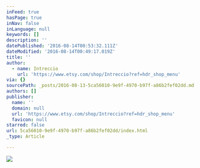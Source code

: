 ```yaml
---
inFeed: true
hasPage: true
inNav: false
inLanguage: null
keywords: []
description: ''
datePublished: '2016-08-14T00:53:32.111Z'
dateModified: '2016-08-14T00:49:17.019Z'
title: ''
author:
  - name: Intreccio
    url: 'https://www.etsy.com/shop/Intreccio?ref=hdr_shop_menu'
via: {}
sourcePath: _posts/2016-08-13-5ca56010-9e9f-4970-b97f-a86b2fef02dd.md
authors: []
publisher:
  name: ''
  domain: null
  url: 'https://www.etsy.com/shop/Intreccio?ref=hdr_shop_menu'
  favicon: null
starred: false
url: 5ca56010-9e9f-4970-b97f-a86b2fef02dd/index.html
_type: Article

---
```

![](https://the-grid-user-content.s3-us-west-2.amazonaws.com/debf67be-9fe1-4c70-8b4d-c18e8b2a3568.jpg)